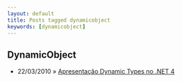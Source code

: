 ```yaml
---
layout: default
title: Posts tagged dynamicobject
keywords: [dynamicobject]
---
```

<h2 class="category">DynamicObject</h2>
<ul class="posts">
<li>
<p>
<span class="date">22/03/2010</span> &raquo;
<a href="/blog/apresentacao-dynamic-types-no-net-4">Apresentação Dynamic Types no .NET 4</a>
</p>
</li>
</ul>
